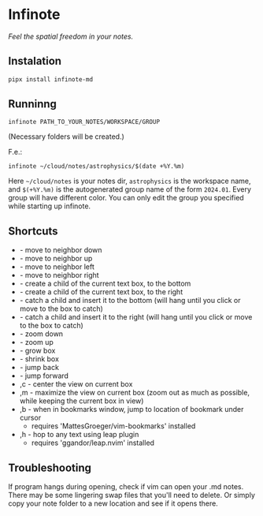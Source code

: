 # Infinote

*Feel the spatial freedom in your notes.*

## Instalation

```bash
pipx install infinote-md
```

## Runninng

```
infinote PATH_TO_YOUR_NOTES/WORKSPACE/GROUP
```

(Necessary folders will be created.)

F.e.:
```
infinote ~/cloud/notes/astrophysics/$(date +%Y.%m)
```

Here `~/cloud/notes` is your notes dir, `astrophysics` is the workspace name, and `$(+%Y.%m)` is the autogenerated group name of the form `2024.01`. Every group will have different color. You can only edit the group you specified while starting up infinote.

## Shortcuts
- <A-j> - move to neighbor down
- <A-k> - move to neighbor up
- <A-h> - move to neighbor left
- <A-l> - move to neighbor right
- <A-S-j> - create a child of the current text box, to the bottom
- <A-S-l> - create a child of the current text box, to the right
- <A-C-j> - catch a child and insert it to the bottom (will hang until you click or move to the box to catch)
- <A-C-l> - catch a child and insert it to the right (will hang until you click or move to the box to catch)
- <A-y> - zoom down
- <A-o> - zoom up
- <A-u> - grow box
- <A-i> - shrink box
- <C-o> - jump back
- <C-i> - jump forward
- ,c - center the view on current box
- ,m - maximize the view on current box (zoom out as much as possible, while keeping the current box in view)
- ,b - when in bookmarks window, jump to location of bookmark under cursor
    - requires 'MattesGroeger/vim-bookmarks' installed
- ,h - hop to any text using leap plugin
    - requires 'ggandor/leap.nvim' installed

## Troubleshooting

If program hangs during opening, check if vim can open your .md notes. There may be some lingering swap files that you'll need to delete. Or simply copy your note folder to a new location and see if it opens there.

